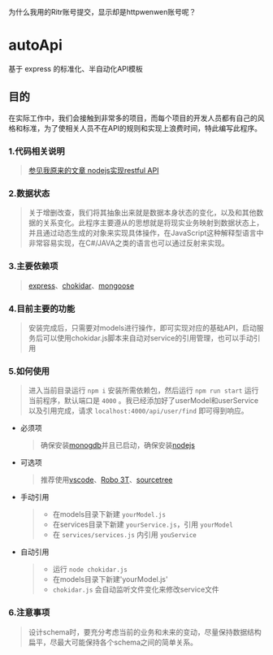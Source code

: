 为什么我用的Ritr账号提交，显示却是httpwenwen账号呢？
# autoApi
基于 express 的标准化、半自动化API模板
## 目的
在实际工作中，我们会接触到非常多的项目，而每个项目的开发人员都有自己的风格和标准，为了使相关人员不在API的规则和实现上浪费时间，特此编写此程序。

### 1.代码相关说明
>[参见我原来的文章 nodejs实现restful API][1]
### 2.数据状态
>关于增删改查，我们将其抽象出来就是数据本身状态的变化，以及和其他数据的关系变化。此程序主要遵从的思想就是将现实业务映射到数据状态上，并且通过动态生成的对象来实现具体操作，在JavaScript这种解释型语言中非常容易实现，在C#/JAVA之类的语言也可以通过反射来实现。
### 3.主要依赖项
>[express][2]、[chokidar][3]、[mongoose][4]
### 4.目前主要的功能
>安装完成后，只需要对models进行操作，即可实现对应的基础API，启动服务后可以使用chokidar.js脚本来自动对service的引用管理，也可以手动引用
### 5.如何使用
> 进入当前目录运行 `npm i` 安装所需依赖包，然后运行 `npm run start` 运行当前程序，默认端口是 `4000` 。我已经添加好了userModel和userService以及引用完成，请求 `localhost:4000/api/user/find` 即可得到响应。

- 必须项
  >确保安装[monogdb][5]并且已启动，确保安装[nodejs][6]

- 可选项
  >推荐使用[vscode][7]、[Robo 3T][8]、[sourcetree][9]

- 手动引用
  >- 在models目录下新建 `yourModel.js`
  >- 在services目录下新建 `yourService.js`，引用 `yourModel`
  >- 在 `services/services.js` 内引用 `youService`

- 自动引用
  >- 运行 `node chokidar.js`
  >- 在models目录下新建'yourModel.js'
  >- `chokidar.js` 会自动监听文件变化来修改service文件
### 6.注意事项
>设计schema时，要充分考虑当前的业务和未来的变动，尽量保持数据结构扁平，尽最大可能保持各个schema之间的简单关系。


  [1]: https://segmentfault.com/a/1190000010433698
  [2]: https://www.npmjs.com/package/express
  [3]: https://www.npmjs.com/package/chokidar
  [4]: http://mongoosejs.com/
  [5]: https://www.mongodb.com/
  [6]: http://nodejs.cn/
  [7]: https://code.visualstudio.com/
  [8]: https://robomongo.org/
  [9]: https://www.sourcetreeapp.com/